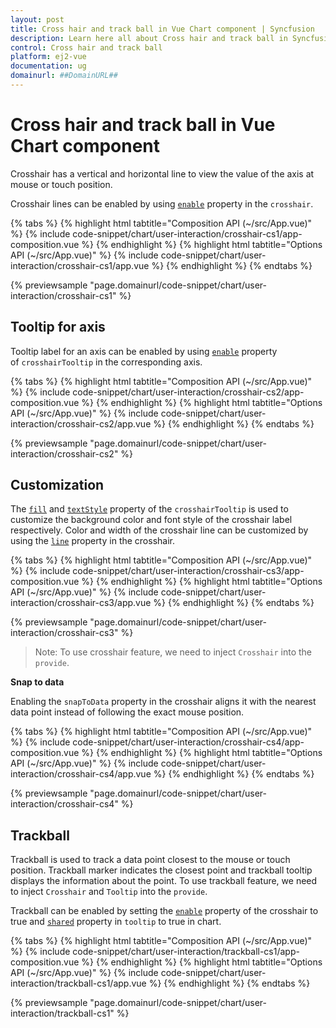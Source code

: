 ```yaml
---
layout: post
title: Cross hair and track ball in Vue Chart component | Syncfusion
description: Learn here all about Cross hair and track ball in Syncfusion Vue Chart component of Syncfusion Essential JS 2 and more.
control: Cross hair and track ball 
platform: ej2-vue
documentation: ug
domainurl: ##DomainURL##
---
```


# Cross hair and track ball in Vue Chart component

Crosshair has a vertical and horizontal line to view the value of the axis at mouse or touch position.

Crosshair lines can be enabled by using [`enable`](https://ej2.syncfusion.com/vue/documentation/api/chart/crosshairSettings/#enable) property in the `crosshair`.

{% tabs %}
{% highlight html tabtitle="Composition API (~/src/App.vue)" %}
{% include code-snippet/chart/user-interaction/crosshair-cs1/app-composition.vue %}
{% endhighlight %}
{% highlight html tabtitle="Options API (~/src/App.vue)" %}
{% include code-snippet/chart/user-interaction/crosshair-cs1/app.vue %}
{% endhighlight %}
{% endtabs %}
        
{% previewsample "page.domainurl/code-snippet/chart/user-interaction/crosshair-cs1" %}

## Tooltip for axis

Tooltip label for an axis can be enabled by using [`enable`](https://ej2.syncfusion.com/vue/documentation/api/chart/crosshairTooltip/#enable) property of `crosshairTooltip` in the corresponding axis.

{% tabs %}
{% highlight html tabtitle="Composition API (~/src/App.vue)" %}
{% include code-snippet/chart/user-interaction/crosshair-cs2/app-composition.vue %}
{% endhighlight %}
{% highlight html tabtitle="Options API (~/src/App.vue)" %}
{% include code-snippet/chart/user-interaction/crosshair-cs2/app.vue %}
{% endhighlight %}
{% endtabs %}
        
{% previewsample "page.domainurl/code-snippet/chart/user-interaction/crosshair-cs2" %}

## Customization

The [`fill`](https://ej2.syncfusion.com/vue/documentation/api/chart/crosshairTooltip/#fill) and [`textStyle`](https://ej2.syncfusion.com/vue/documentation/api/chart/crosshairTooltip/#textstyle)
property of the `crosshairTooltip` is used to customize the background color and font style of the crosshair label respectively. Color and width of the crosshair line can be customized by using the [`line`](https://ej2.syncfusion.com/vue/documentation/api/chart/crosshairSettingsModel/#line) property in the crosshair.

{% tabs %}
{% highlight html tabtitle="Composition API (~/src/App.vue)" %}
{% include code-snippet/chart/user-interaction/crosshair-cs3/app-composition.vue %}
{% endhighlight %}
{% highlight html tabtitle="Options API (~/src/App.vue)" %}
{% include code-snippet/chart/user-interaction/crosshair-cs3/app.vue %}
{% endhighlight %}
{% endtabs %}
        
{% previewsample "page.domainurl/code-snippet/chart/user-interaction/crosshair-cs3" %}

>Note: To use crosshair feature, we need to inject `Crosshair` into the `provide`.

**Snap to data**

Enabling the `snapToData` property in the crosshair aligns it with the nearest data point instead of following the exact mouse position.

{% tabs %}
{% highlight html tabtitle="Composition API (~/src/App.vue)" %}
{% include code-snippet/chart/user-interaction/crosshair-cs4/app-composition.vue %}
{% endhighlight %}
{% highlight html tabtitle="Options API (~/src/App.vue)" %}
{% include code-snippet/chart/user-interaction/crosshair-cs4/app.vue %}
{% endhighlight %}
{% endtabs %}
        
{% previewsample "page.domainurl/code-snippet/chart/user-interaction/crosshair-cs4" %}

## Trackball

Trackball is used to track a data point closest to the mouse or touch position. Trackball marker indicates the
closest point and trackball tooltip displays the information about the point. To use trackball feature,
we need to inject `Crosshair` and `Tooltip` into the `provide`.

Trackball can be enabled by setting the [`enable`](https://ej2.syncfusion.com/vue/documentation/api/chart/crosshairSettings/#enable) property of the crosshair to true and [`shared`](https://ej2.syncfusion.com/vue/documentation/api/chart/tooltipSettings/#shared) property in `tooltip` to true in chart.

{% tabs %}
{% highlight html tabtitle="Composition API (~/src/App.vue)" %}
{% include code-snippet/chart/user-interaction/trackball-cs1/app-composition.vue %}
{% endhighlight %}
{% highlight html tabtitle="Options API (~/src/App.vue)" %}
{% include code-snippet/chart/user-interaction/trackball-cs1/app.vue %}
{% endhighlight %}
{% endtabs %}
        
{% previewsample "page.domainurl/code-snippet/chart/user-interaction/trackball-cs1" %}